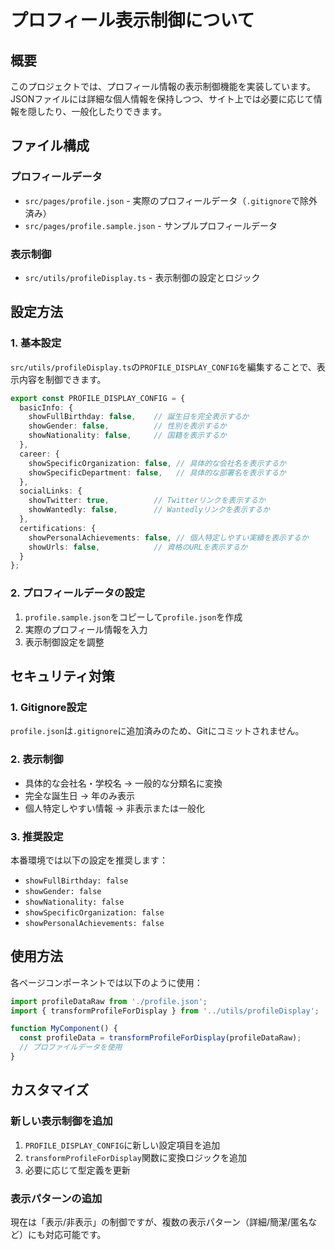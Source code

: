 # プロフィール表示制御について

## 概要
このプロジェクトでは、プロフィール情報の表示制御機能を実装しています。
JSONファイルには詳細な個人情報を保持しつつ、サイト上では必要に応じて情報を隠したり、一般化したりできます。

## ファイル構成

### プロフィールデータ
- `src/pages/profile.json` - 実際のプロフィールデータ（`.gitignore`で除外済み）
- `src/pages/profile.sample.json` - サンプルプロフィールデータ

### 表示制御
- `src/utils/profileDisplay.ts` - 表示制御の設定とロジック

## 設定方法

### 1. 基本設定
`src/utils/profileDisplay.ts`の`PROFILE_DISPLAY_CONFIG`を編集することで、表示内容を制御できます。

```typescript
export const PROFILE_DISPLAY_CONFIG = {
  basicInfo: {
    showFullBirthday: false,    // 誕生日を完全表示するか
    showGender: false,          // 性別を表示するか
    showNationality: false,     // 国籍を表示するか
  },
  career: {
    showSpecificOrganization: false, // 具体的な会社名を表示するか
    showSpecificDepartment: false,   // 具体的な部署名を表示するか
  },
  socialLinks: {
    showTwitter: true,          // Twitterリンクを表示するか
    showWantedly: false,        // Wantedlyリンクを表示するか
  },
  certifications: {
    showPersonalAchievements: false, // 個人特定しやすい実績を表示するか
    showUrls: false,            // 資格のURLを表示するか
  }
};
```

### 2. プロフィールデータの設定
1. `profile.sample.json`をコピーして`profile.json`を作成
2. 実際のプロフィール情報を入力
3. 表示制御設定を調整

## セキュリティ対策

### 1. Gitignore設定
`profile.json`は`.gitignore`に追加済みのため、Gitにコミットされません。

### 2. 表示制御
- 具体的な会社名・学校名 → 一般的な分類名に変換
- 完全な誕生日 → 年のみ表示
- 個人特定しやすい情報 → 非表示または一般化

### 3. 推奨設定
本番環境では以下の設定を推奨します：
- `showFullBirthday: false`
- `showGender: false`
- `showNationality: false`
- `showSpecificOrganization: false`
- `showPersonalAchievements: false`

## 使用方法

各ページコンポーネントでは以下のように使用：

```typescript
import profileDataRaw from './profile.json';
import { transformProfileForDisplay } from '../utils/profileDisplay';

function MyComponent() {
  const profileData = transformProfileForDisplay(profileDataRaw);
  // プロファイルデータを使用
}
```

## カスタマイズ

### 新しい表示制御を追加
1. `PROFILE_DISPLAY_CONFIG`に新しい設定項目を追加
2. `transformProfileForDisplay`関数に変換ロジックを追加
3. 必要に応じて型定義を更新

### 表示パターンの追加
現在は「表示/非表示」の制御ですが、複数の表示パターン（詳細/簡潔/匿名など）にも対応可能です。
